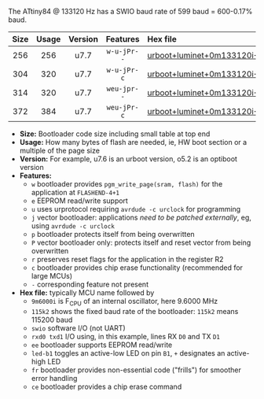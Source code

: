 The ATtiny84 @ 133120 Hz has a SWIO baud rate of 599 baud = 600-0.17% baud.

|Size|Usage|Version|Features|Hex file|
|:-:|:-:|:-:|:-:|:--|
|256|256|u7.7|`w-u-jPr--`|[urboot+luminet+0m133120i++++0k6_swio_rxa3_txa2_led+a4.hex](https://raw.githubusercontent.com/stefanrueger/urboot.hex/main/boards/luminet/internal_oscillator/fint+0m133120_Hz/br++++0k6_bps/urboot+luminet+0m133120i++++0k6_swio_rxa3_txa2_led+a4.hex)|
|304|320|u7.7|`w-u-jPr-c`|[urboot+luminet+0m133120i++++0k6_swio_rxa3_txa2_led+a4_fr_ce.hex](https://raw.githubusercontent.com/stefanrueger/urboot.hex/main/boards/luminet/internal_oscillator/fint+0m133120_Hz/br++++0k6_bps/urboot+luminet+0m133120i++++0k6_swio_rxa3_txa2_led+a4_fr_ce.hex)|
|314|320|u7.7|`weu-jpr--`|[urboot+luminet+0m133120i++++0k6_swio_rxa3_txa2_ee_led+a4.hex](https://raw.githubusercontent.com/stefanrueger/urboot.hex/main/boards/luminet/internal_oscillator/fint+0m133120_Hz/br++++0k6_bps/urboot+luminet+0m133120i++++0k6_swio_rxa3_txa2_ee_led+a4.hex)|
|372|384|u7.7|`weu-jPr-c`|[urboot+luminet+0m133120i++++0k6_swio_rxa3_txa2_ee_led+a4_fr_ce.hex](https://raw.githubusercontent.com/stefanrueger/urboot.hex/main/boards/luminet/internal_oscillator/fint+0m133120_Hz/br++++0k6_bps/urboot+luminet+0m133120i++++0k6_swio_rxa3_txa2_ee_led+a4_fr_ce.hex)|

- **Size:** Bootloader code size including small table at top end
- **Usage:** How many bytes of flash are needed, ie, HW boot section or a multiple of the page size
- **Version:** For example, u7.6 is an urboot version, o5.2 is an optiboot version
- **Features:**
  + `w` bootloader provides `pgm_write_page(sram, flash)` for the application at `FLASHEND-4+1`
  + `e` EEPROM read/write support
  + `u` uses urprotocol requiring `avrdude -c urclock` for programming
  + `j` vector bootloader: applications *need to be patched externally*, eg, using `avrdude -c urclock`
  + `p` bootloader protects itself from being overwritten
  + `P` vector bootloader only: protects itself and reset vector from being overwritten
  + `r` preserves reset flags for the application in the register R2
  + `c` bootloader provides chip erase functionality (recommended for large MCUs)
  + `-` corresponding feature not present
- **Hex file:** typically MCU name followed by
  + `9m6000i` is F<sub>CPU</sub> of an internal oscillator, here 9.6000 MHz
  + `115k2` shows the fixed baud rate of the bootloader: `115k2` means 115200 baud
  + `swio` software I/O (not UART)
  + `rxd0 txd1` I/O using, in this example, lines RX `D0` and TX `D1`
  + `ee` bootloader supports EEPROM read/write
  + `led-b1` toggles an active-low LED on pin `B1`, `+` designates an active-high LED
  + `fr` bootloader provides non-essential code ("frills") for smoother error handling
  + `ce` bootloader provides a chip erase command
